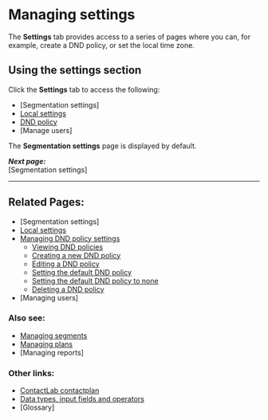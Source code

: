# Managing settings

The **Settings** tab provides access to a series of pages where you can, for example, create a DND policy, or set the local time zone.  

## Using the settings section  

Click the **Settings** tab to access the following:  

- [Segmentation settings]  
- [Local settings](LocalSettings.md)  
- [DND policy](ManagingDND.md)  
- [Manage users]  

The **Segmentation settings** page is displayed by default.  

***Next page:***  
[Segmentation settings]  

----------

## Related Pages:  

- [Segmentation settings]  
- [Local settings](LocalSettings.md)  
- [Managing DND policy settings](ManagingDND.md)  
  - [Viewing DND policies](ViewingDND.md)  
  - [Creating a new DND policy](CreatingNewDND.md)  
  - [Editing a DND policy](EditingDND.md)  
  - [Setting the default DND policy](SettingDefaultDND.md)  
  - [Setting the default DND policy to none](SettingNoDND.md)  
  - [Deleting a DND policy](DeletingDND.md)  
- [Managing users]  

### Also see:  

- [Managing segments](ManagingSegments.md)  
- [Managing plans](ManagingPlans.md)  
- [Managing reports]  

### Other links:  

- [ContactLab contactplan](Home.md)  
- [Data types, input fields and operators](InputBoxOperators.md)  
- [Glossary]  
